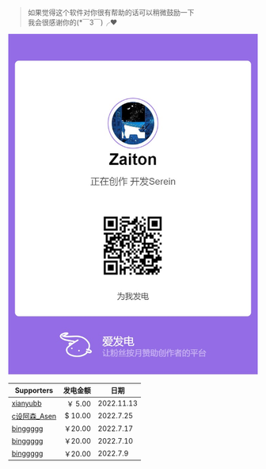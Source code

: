 
>如果觉得这个软件对你很有帮助的话可以稍微鼓励一下  
我会很感谢你的(*￣3￣)╭❤

![爱发电](imgs/afdian.png ":size=300")

| Supporters                                                     | 发电金额 | 日期       |
| -------------------------------------------------------------- | -------: | ---------- |
| [xianyubb](https://www.minebbs.com/members/xianyubb.42760/)    |  ￥ 5.00 | 2022.11.13 |
| [c设阿森_Asen](https://q1.qlogo.cn/g?nk=1549033363&b=qq&s=640) |  $ 10.00 | 2022.7.25  |
| [binggggg](https://www.minebbs.com/members/binggggg.12096/)    |   ￥20.00 | 2022.7.17  |
| [binggggg](https://www.minebbs.com/members/binggggg.12096/)    |   ￥20.00 | 2022.7.10  |
| [binggggg](https://www.minebbs.com/members/binggggg.12096/)    |   ￥20.00 | 2022.7.9   |
